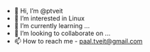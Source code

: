 - 👋 Hi, I’m @ptveit
- 👀 I’m interested in Linux
- 🌱 I’m currently learning ...
- 💞️ I’m looking to collaborate on ...
- 📫 How to reach me - paal.tveit@gmail.com

<!---
ptveit/ptveit is a ✨ special ✨ repository because its `README.md` (this file) appears on your GitHub profile.
You can click the Preview link to take a look at your changes.
--->

